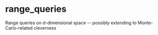 range_queries
=============

Range queries on d-dimensional space -- possibly extending to Monte-Carlo-related cleverness
